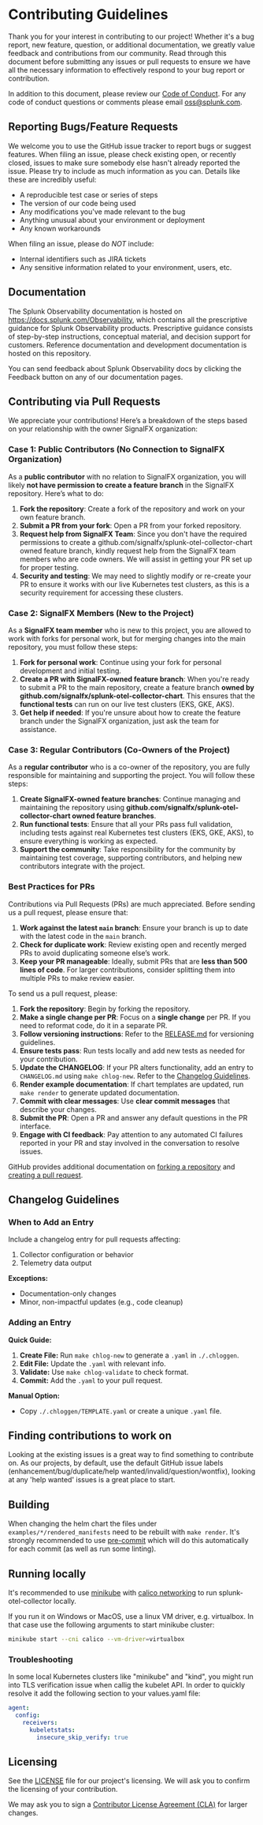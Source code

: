 # Contributing Guidelines

Thank you for your interest in contributing to our project! Whether it's a bug
report, new feature, question, or additional documentation, we greatly value
feedback and contributions from our community. Read through this document
before submitting any issues or pull requests to ensure we have all the
necessary information to effectively respond to your bug report or
contribution.

In addition to this document, please review our [Code of
Conduct](CODE_OF_CONDUCT.md). For any code of conduct questions or comments
please email oss@splunk.com.

## Reporting Bugs/Feature Requests

We welcome you to use the GitHub issue tracker to report bugs or suggest
features. When filing an issue, please check existing open, or recently closed,
issues to make sure somebody else hasn't already reported the issue. Please try
to include as much information as you can. Details like these are incredibly
useful:

- A reproducible test case or series of steps
- The version of our code being used
- Any modifications you've made relevant to the bug
- Anything unusual about your environment or deployment
- Any known workarounds

When filing an issue, please do *NOT* include:

- Internal identifiers such as JIRA tickets
- Any sensitive information related to your environment, users, etc.

## Documentation

The Splunk Observability documentation is hosted on https://docs.splunk.com/Observability,
which contains all the prescriptive guidance for Splunk Observability products.
Prescriptive guidance consists of step-by-step instructions, conceptual material,
and decision support for customers. Reference documentation and development
documentation is hosted on this repository.

You can send feedback about Splunk Observability docs by clicking the Feedback
button on any of our documentation pages.

## Contributing via Pull Requests

We appreciate your contributions! Here’s a breakdown of the steps based on your relationship with the owner SignalFX organization:

### Case 1: Public Contributors (No Connection to SignalFX Organization)

As a **public contributor** with no relation to SignalFX organization, you will likely **not have permission to create a feature branch** in the SignalFX repository. Here’s what to do:

1. **Fork the repository**: Create a fork of the repository and work on your own feature branch.
2. **Submit a PR from your fork**: Open a PR from your forked repository.
3. **Request help from SignalFX Team**: Since you don't have the required permissions to create a github.com/signalfx/splunk-otel-collector-chart owned feature branch, kindly request help from the SignalFX team members who are code owners. We will assist in getting your PR set up for proper testing.
4. **Security and testing**: We may need to slightly modify or re-create your PR to ensure it works with our live Kubernetes test clusters, as this is a security requirement for accessing these clusters.

### Case 2: SignalFX Members (New to the Project)

As a **SignalFX team member** who is new to this project, you are allowed to work with forks for personal work, but for merging changes into the main repository, you must follow these steps:

1. **Fork for personal work**: Continue using your fork for personal development and initial testing.
2. **Create a PR with SignalFX-owned feature branch**: When you're ready to submit a PR to the main repository, create a feature branch **owned by github.com/signalfx/splunk-otel-collector-chart**. This ensures that the **functional tests** can run on our live test clusters (EKS, GKE, AKS).
3. **Get help if needed**: If you're unsure about how to create the feature branch under the SignalFX organization, just ask the team for assistance.

### Case 3: Regular Contributors (Co-Owners of the Project)

As a **regular contributor** who is a co-owner of the repository, you are fully responsible for maintaining and supporting the project. You will follow these steps:

1. **Create SignalFX-owned feature branches**: Continue managing and maintaining the repository using **github.com/signalfx/splunk-otel-collector-chart owned feature branches**.
2. **Run functional tests**: Ensure that all your PRs pass full validation, including tests against real Kubernetes test clusters (EKS, GKE, AKS), to ensure everything is working as expected.
3. **Support the community**: Take responsibility for the community by maintaining test coverage, supporting contributors, and helping new contributors integrate with the project.

### Best Practices for PRs

Contributions via Pull Requests (PRs) are much appreciated. Before sending us a pull request, please ensure that:

1. **Work against the latest `main` branch**: Ensure your branch is up to date with the latest code in the `main` branch.
2. **Check for duplicate work**: Review existing open and recently merged PRs to avoid duplicating someone else’s work.
4. **Keep your PR manageable**: Ideally, submit PRs that are **less than 500 lines of code**. For larger contributions, consider splitting them into multiple PRs to make review easier.

To send us a pull request, please:

1. **Fork the repository**: Begin by forking the repository.
2. **Make a single change per PR**: Focus on a **single change** per PR. If you need to reformat code, do it in a separate PR.
3. **Follow versioning instructions**: Refer to the [RELEASE.md](https://github.com/signalfx/splunk-otel-collector-chart/blob/main/RELEASE.md) for versioning guidelines.
4. **Ensure tests pass**: Run tests locally and add new tests as needed for your contribution.
5. **Update the CHANGELOG**: If your PR alters functionality, add an entry to `CHANGELOG.md` using `make chlog-new`. Refer to the [Changelog Guidelines](https://signalfx/splunk-otel-collector-chart/blob/main/CONTRIBUTING.md#changelog-guidelines).
6. **Render example documentation**: If chart templates are updated, run `make render` to generate updated documentation.
7. **Commit with clear messages**: Use **clear commit messages** that describe your changes.
8. **Submit the PR**: Open a PR and answer any default questions in the PR interface.
9. **Engage with CI feedback**: Pay attention to any automated CI failures reported in your PR and stay involved in the conversation to resolve issues.

GitHub provides additional documentation on [forking a
repository](https://help.github.com/articles/fork-a-repo/) and [creating a pull
request](https://help.github.com/articles/creating-a-pull-request/).

## Changelog Guidelines

### When to Add an Entry

Include a changelog entry for pull requests affecting:

1. Collector configuration or behavior
2. Telemetry data output

**Exceptions:**

- Documentation-only changes
- Minor, non-impactful updates (e.g., code cleanup)

### Adding an Entry

**Quick Guide:**

1. **Create File:** Run `make chlog-new` to generate a `.yaml` in `./.chloggen`.
2. **Edit File:** Update the `.yaml` with relevant info.
3. **Validate:** Use `make chlog-validate` to check format.
4. **Commit:** Add the `.yaml` to your pull request.

**Manual Option:**

- Copy `./.chloggen/TEMPLATE.yaml` or create a unique `.yaml` file.

## Finding contributions to work on

Looking at the existing issues is a great way to find something to contribute
on. As our projects, by default, use the default GitHub issue labels
(enhancement/bug/duplicate/help wanted/invalid/question/wontfix), looking at
any 'help wanted' issues is a great place to start.

## Building

When changing the helm chart the files under `examples/*/rendered_manifests` need to be rebuilt with `make render`. It's strongly recommended to use [pre-commit](https://pre-commit.com/) which will do this automatically for each commit (as well as run some linting).

## Running locally

It's recommended to use [minikube](https://github.com/kubernetes/minikube) with
[calico networking](https://docs.projectcalico.org/getting-started/kubernetes/) to run splunk-otel-collector locally.

If you run it on Windows or MacOS, use a linux VM driver, e.g. virtualbox.
In that case use the following arguments to start minikube cluster:

```bash
minikube start --cni calico --vm-driver=virtualbox
```

### Troubleshooting

In some local Kubernetes clusters like "minikube" and "kind", you might run into TLS verification issue when callig
the kubelet API. In order to quickly resolve it add the following section to your values.yaml file:

```yaml
agent:
  config:
    receivers:
      kubeletstats:
        insecure_skip_verify: true
```

## Licensing

See the [LICENSE](LICENSE) file for our project's licensing. We will ask you to
confirm the licensing of your contribution.

We may ask you to sign a [Contributor License Agreement
(CLA)](http://en.wikipedia.org/wiki/Contributor_License_Agreement) for larger
changes.
